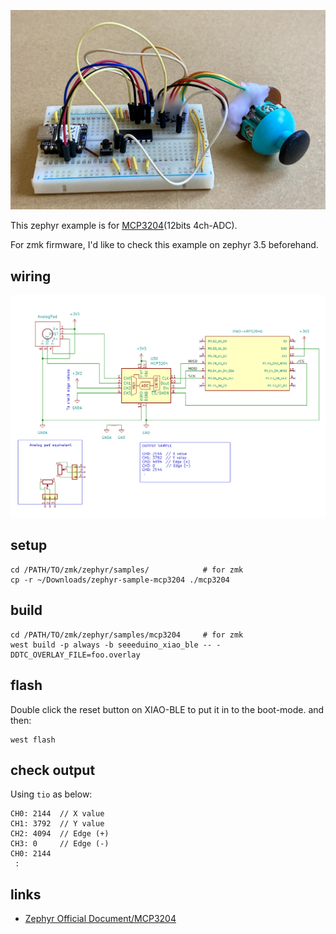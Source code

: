 ![photo-breadboard](img/xiao-nrf--mcp3204-photo.jpg)


This zephyr example is for [MCP3204](https://www.microchip.com/en-us/product/mcp3204)(12bits 4ch-ADC).

For zmk firmware, I'd like to check this example on zephyr 3.5 beforehand.

## wiring
![schematic](img/xiao-nrf--mcp3204.png)

## setup
```
cd /PATH/TO/zmk/zephyr/samples/            # for zmk
cp -r ~/Downloads/zephyr-sample-mcp3204 ./mcp3204
```

## build
```
cd /PATH/TO/zmk/zephyr/samples/mcp3204     # for zmk
west build -p always -b seeeduino_xiao_ble -- -DDTC_OVERLAY_FILE=foo.overlay
```

## flash
Double click the reset button on XIAO-BLE to put it in to the boot-mode.
and then:

```
west flash
```

## check output
Using `tio` as below:
```
CH0: 2144  // X value
CH1: 3792  // Y value
CH2: 4094  // Edge (+)
CH3: 0     // Edge (-) 
CH0: 2144
 :
```

## links
- [Zephyr Official Document/MCP3204](https://docs.zephyrproject.org/latest/build/dts/api/bindings/adc/microchip%2Cmcp3204.html)
